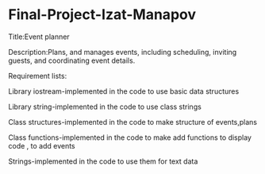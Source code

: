 # Final-Project-Izat-Manapov
Title:Event planner




Description:Plans, and manages events, including scheduling, inviting guests, and coordinating event details.





Requirement lists:


Library iostream-implemented in the code to use basic data structures


Library string-implemented in the code to use class strings


Class structures-implemented in the code to make structure of events,plans


Class functions-implemented in the code to make add functions to display code , to add events


Strings-implemented in the code to use them for text data
